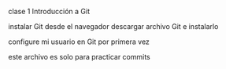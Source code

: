clase 1 Introducción a Git

instalar Git desde el navegador descargar archivo Git e instalarlo

configure mi usuario en Git por primera vez

este archivo es solo para practicar commits


